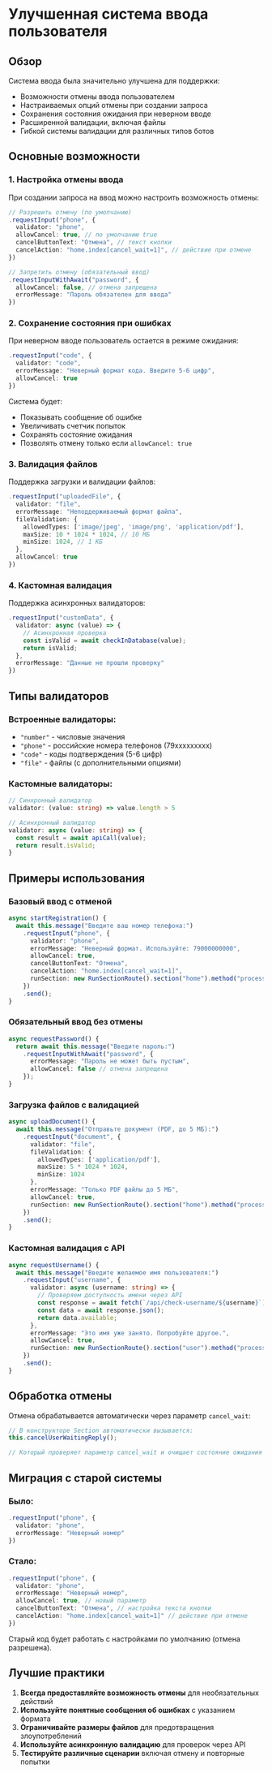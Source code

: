 # Улучшенная система ввода пользователя

## Обзор

Система ввода была значительно улучшена для поддержки:
- Возможности отмены ввода пользователем
- Настраиваемых опций отмены при создании запроса
- Сохранения состояния ожидания при неверном вводе
- Расширенной валидации, включая файлы
- Гибкой системы валидации для различных типов ботов

## Основные возможности

### 1. Настройка отмены ввода

При создании запроса на ввод можно настроить возможность отмены:

```typescript
// Разрешить отмену (по умолчанию)
.requestInput("phone", {
  validator: "phone",
  allowCancel: true, // по умолчанию true
  cancelButtonText: "Отмена", // текст кнопки
  cancelAction: "home.index[cancel_wait=1]", // действие при отмене
})

// Запретить отмену (обязательный ввод)
.requestInputWithAwait("password", {
  allowCancel: false, // отмена запрещена
  errorMessage: "Пароль обязателен для ввода"
})
```

### 2. Сохранение состояния при ошибках

При неверном вводе пользователь остается в режиме ожидания:

```typescript
.requestInput("code", {
  validator: "code",
  errorMessage: "Неверный формат кода. Введите 5-6 цифр",
  allowCancel: true
})
```

Система будет:
- Показывать сообщение об ошибке
- Увеличивать счетчик попыток
- Сохранять состояние ожидания
- Позволять отмену только если `allowCancel: true`

### 3. Валидация файлов

Поддержка загрузки и валидации файлов:

```typescript
.requestInput("uploadedFile", {
  validator: "file",
  errorMessage: "Неподдерживаемый формат файла",
  fileValidation: {
    allowedTypes: ['image/jpeg', 'image/png', 'application/pdf'],
    maxSize: 10 * 1024 * 1024, // 10 МБ
    minSize: 1024, // 1 КБ
  },
  allowCancel: true
})
```

### 4. Кастомная валидация

Поддержка асинхронных валидаторов:

```typescript
.requestInput("customData", {
  validator: async (value) => {
    // Асинхронная проверка
    const isValid = await checkInDatabase(value);
    return isValid;
  },
  errorMessage: "Данные не прошли проверку"
})
```

## Типы валидаторов

### Встроенные валидаторы:
- `"number"` - числовые значения
- `"phone"` - российские номера телефонов (79xxxxxxxxx)
- `"code"` - коды подтверждения (5-6 цифр)
- `"file"` - файлы (с дополнительными опциями)

### Кастомные валидаторы:
```typescript
// Синхронный валидатор
validator: (value: string) => value.length > 5

// Асинхронный валидатор
validator: async (value: string) => {
  const result = await apiCall(value);
  return result.isValid;
}
```

## Примеры использования

### Базовый ввод с отменой
```typescript
async startRegistration() {
  await this.message("Введите ваш номер телефона:")
    .requestInput("phone", {
      validator: "phone",
      errorMessage: "Неверный формат. Используйте: 79000000000",
      allowCancel: true,
      cancelButtonText: "Отмена",
      cancelAction: "home.index[cancel_wait=1]",
      runSection: new RunSectionRoute().section("home").method("processPhone")
    })
    .send();
}
```

### Обязательный ввод без отмены
```typescript
async requestPassword() {
  return await this.message("Введите пароль:")
    .requestInputWithAwait("password", {
      errorMessage: "Пароль не может быть пустым",
      allowCancel: false // отмена запрещена
    });
}
```

### Загрузка файлов с валидацией
```typescript
async uploadDocument() {
  await this.message("Отправьте документ (PDF, до 5 МБ):")
    .requestInput("document", {
      validator: "file",
      fileValidation: {
        allowedTypes: ['application/pdf'],
        maxSize: 5 * 1024 * 1024,
        minSize: 1024
      },
      errorMessage: "Только PDF файлы до 5 МБ",
      allowCancel: true,
      runSection: new RunSectionRoute().section("home").method("processDocument")
    })
    .send();
}
```

### Кастомная валидация с API
```typescript
async requestUsername() {
  await this.message("Введите желаемое имя пользователя:")
    .requestInput("username", {
      validator: async (username: string) => {
        // Проверяем доступность имени через API
        const response = await fetch(`/api/check-username/${username}`);
        const data = await response.json();
        return data.available;
      },
      errorMessage: "Это имя уже занято. Попробуйте другое.",
      allowCancel: true,
      runSection: new RunSectionRoute().section("user").method("processUsername")
    })
    .send();
}
```

## Обработка отмены

Отмена обрабатывается автоматически через параметр `cancel_wait`:

```typescript
// В конструкторе Section автоматически вызывается:
this.cancelUserWaitingReply();

// Который проверяет параметр cancel_wait и очищает состояние ожидания
```

## Миграция с старой системы

### Было:
```typescript
.requestInput("phone", {
  validator: "phone",
  errorMessage: "Неверный номер"
})
```

### Стало:
```typescript
.requestInput("phone", {
  validator: "phone", 
  errorMessage: "Неверный номер",
  allowCancel: true, // новый параметр
  cancelButtonText: "Отмена", // настройка текста кнопки
  cancelAction: "home.index[cancel_wait=1]" // действие при отмене
})
```

Старый код будет работать с настройками по умолчанию (отмена разрешена).

## Лучшие практики

1. **Всегда предоставляйте возможность отмены** для необязательных действий
2. **Используйте понятные сообщения об ошибках** с указанием формата
3. **Ограничивайте размеры файлов** для предотвращения злоупотреблений
4. **Используйте асинхронную валидацию** для проверок через API
5. **Тестируйте различные сценарии** включая отмену и повторные попытки
